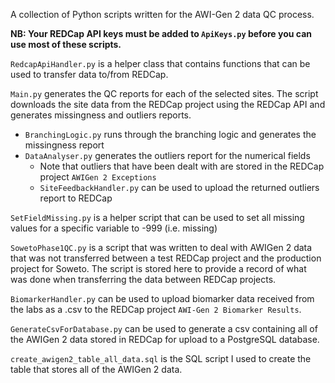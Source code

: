 A collection of Python scripts written for the AWI-Gen 2 data QC process.

**NB: Your REDCap API keys must be added to `ApiKeys.py` before you can use most of these scripts.**

`RedcapApiHandler.py` is a helper class that contains functions that can be used to transfer data to/from REDCap.

`Main.py` generates the QC reports for each of the selected sites. The script downloads the site data from the REDCap project using the REDCap API and generates missingness and outliers reports.
- `BranchingLogic.py` runs through the branching logic and generates the missingness report
- `DataAnalyser.py` generates the outliers report for the numerical fields
  - Note that outliers that have been dealt with are stored in the REDCap project `AWIGen 2 Exceptions`
  - `SiteFeedbackHandler.py` can be used to upload the returned outliers report to REDCap

`SetFieldMissing.py` is a helper script that can be used to set all missing values for a specific variable to -999 (i.e. missing)

`SowetoPhase1QC.py` is a script that was written to deal with AWIGen 2 data that was not transferred between a test REDCap project and the production project for Soweto. The script is stored here to provide a record of what was done when transferring the data between REDCap projects.

`BiomarkerHandler.py` can be used to upload biomarker data received from the labs as a .csv to the REDCap project `AWI-Gen 2 Biomarker Results`.

`GenerateCsvForDatabase.py` can be used to generate a csv containing all of the AWIGen 2 data stored in REDCap for upload to a PostgreSQL database.

`create_awigen2_table_all_data.sql` is the SQL script I used to create the table that stores all of the AWIGen 2 data.